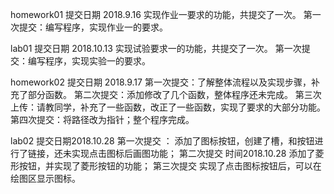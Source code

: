 homework01 提交日期 2018.9.16 实现作业一要求的功能，共提交了一次。
第一次提交：编写程序，实现作业一的要求。

lab01      提交日期 2018.10.13 实现试验要求一的功能，共提交了一次。
第一次提交：编写程序，实现实验一的要求。

homework02 提交日期 2018.9.17
第一次提交：了解整体流程以及实现步骤，补充了部分函数。
第二次提交：添加修改了几个函数，整体程序还未完成。
第三次上传：请教同学，补充了一些函数，改正了一些函数，实现了要求的大部分功能。 
第四次提交：将路径改为指针；整个程序完成。

lab02      提交日期2018.10.28 
第一次提交 ：
添加了图标按钮，创建了槽，和按钮进行了链接，还未实现点击图标后画图功能；
第二次提交 时间2018.10.28 
添加了菱形按钮，并实现了菱形按钮的功能；
第三次提交 
实现了点击图标按钮后，可以在绘图区显示图标。
